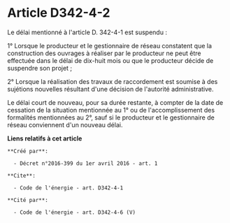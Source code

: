 # Article D342-4-2

Le délai mentionné à l'article D. 342-4-1 est suspendu : 

1° Lorsque le producteur et le gestionnaire de réseau constatent que la construction des ouvrages à réaliser par le
producteur ne peut être effectuée dans le délai de dix-huit mois ou que le producteur décide de suspendre son projet ; 

2° Lorsque la réalisation des travaux de raccordement est soumise à des sujétions nouvelles résultant d'une décision de
l'autorité administrative. 

Le délai court de nouveau, pour sa durée restante, à compter de la date de cessation de la situation mentionnée au 1° ou de
l'accomplissement des formalités mentionnées au 2°, sauf si le producteur et le gestionnaire de réseau conviennent d'un
nouveau délai.

**Liens relatifs à cet article**

	**Créé par**:

	  - Décret n°2016-399 du 1er avril 2016 - art. 1

	**Cite**:

	  - Code de l'énergie - art. D342-4-1

	**Cité par**:

	  - Code de l'énergie - art. D342-4-6 (V)
